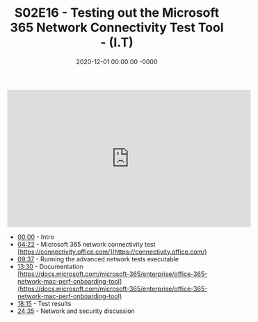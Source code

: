 ﻿---
layout: post
title: "S02E16 - Testing out the Microsoft 365 Network Connectivity Test Tool - (I.T)"
date: 2020-12-01 00:00:00 -0000
categories:
---

<iframe loading="lazy" width="560" height="315" src="https://www.youtube.com/embed/UcL6LIQVmWA" title="YouTube video player" frameborder="0" allow="accelerometer; autoplay; clipboard-write; encrypted-media; gyroscope; picture-in-picture" allowfullscreen></iframe>

- [00:00](https://www.youtube.com/watch?v=UcL6LIQVmWA&t=0s) - Intro  
- [04:22](https://www.youtube.com/watch?v=UcL6LIQVmWA&t=262s) - Microsoft 365 network connectivity test  
[https://connectivity.office.com/](https://connectivity.office.com/)  
- [09:37](https://www.youtube.com/watch?v=UcL6LIQVmWA&t=577s) - Running the advanced network tests executable  
- [13:30](https://www.youtube.com/watch?v=UcL6LIQVmWA&t=810s) - Documentation  
[https://docs.microsoft.com/microsoft-365/enterprise/office-365-network-mac-perf-onboarding-tool](https://docs.microsoft.com/microsoft-365/enterprise/office-365-network-mac-perf-onboarding-tool)  
- [18:15](https://www.youtube.com/watch?v=UcL6LIQVmWA&t=1095s) - Test results  
- [24:35](https://www.youtube.com/watch?v=UcL6LIQVmWA&t=1475s) - Network and security discussion  


